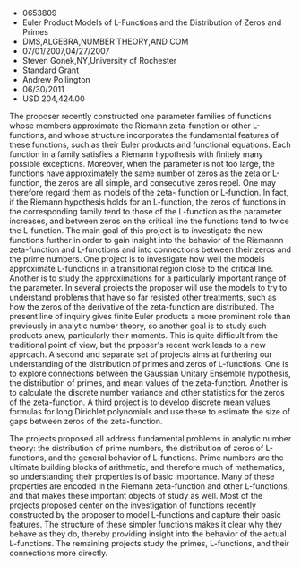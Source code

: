 
* 0653809
* Euler Product Models of L-Functions and the Distribution of Zeros and Primes
* DMS,ALGEBRA,NUMBER THEORY,AND COM
* 07/01/2007,04/27/2007
* Steven Gonek,NY,University of Rochester
* Standard Grant
* Andrew Pollington
* 06/30/2011
* USD 204,424.00

The proposer recently constructed one parameter families of functions whose
members approximate the Riemann zeta-function or other L-functions, and whose
structure incorporates the fundamental features of these functions, such as
their Euler products and functional equations. Each function in a family
satisfies a Riemann hypothesis with finitely many possible exceptions. Moreover,
when the parameter is not too large, the functions have approximately the same
number of zeros as the zeta or L-function, the zeros are all simple, and
consecutive zeros repel. One may therefore regard them as models of the zeta-
function or L-function. In fact, if the Riemann hypothesis holds for an
L-function, the zeros of functions in the corresponding family tend to those of
the L-function as the parameter increases, and between zeros on the critical
line the functions tend to twice the L-function. The main goal of this project
is to investigate the new functions further in order to gain insight into the
behavior of the Riemannn zeta-function and L-functions and into connections
between their zeros and the prime numbers. One project is to investigate how
well the models approximate L-functions in a transitional region close to the
critical line. Another is to study the approximations for a particularly
important range of the parameter. In several projects the proposer will use the
models to try to understand problems that have so far resisted other treatments,
such as how the zeros of the derivative of the zeta-function are distributed.
The present line of inquiry gives finite Euler products a more prominent role
than previously in analytic number theory, so another goal is to study such
products anew, particularly their moments. This is quite difficult from the
traditional point of view, but the prposer's recent work leads to a new
approach. A second and separate set of projects aims at furthering our
understanding of the distribution of primes and zeros of L-functions. One is to
explore connections between the Gaussian Unitary Ensemble hypothesis, the
distribution of primes, and mean values of the zeta-function. Another is to
calculate the discrete number variance and other statistics for the zeros of the
zeta-function. A third project is to develop discrete mean values formulas for
long Dirichlet polynomials and use these to estimate the size of gaps between
zeros of the zeta-function.

The projects proposed all address fundamental problems in analytic number
theory: the distribution of prime numbers, the distribution of zeros of
L-functions, and the general behavior of L-functions. Prime numbers are the
ultimate building blocks of arithmetic, and therefore much of mathematics, so
understanding their properties is of basic importance. Many of these properties
are encoded in the Riemann zeta-function and other L-functions, and that makes
these important objects of study as well. Most of the projects proposed center
on the investigation of functions recently constructed by the proposer to model
L-functions and capture their basic features. The structure of these simpler
functions makes it clear why they behave as they do, thereby providing insight
into the behavior of the actual L-functions. The remaining projects study the
primes, L-functions, and their connections more directly.


